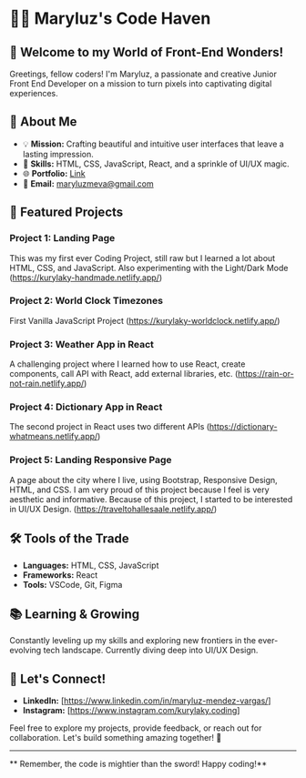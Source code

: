# 👨‍💻 Maryluz's Code Haven

## 🚀 Welcome to my World of Front-End Wonders!
Greetings, fellow coders! I'm Maryluz, a passionate and creative Junior Front End Developer on a mission to turn pixels into captivating digital experiences.

## 🌟 About Me
- 💡 **Mission:** Crafting beautiful and intuitive user interfaces that leave a lasting impression.
- 🚀 **Skills:** HTML, CSS, JavaScript, React, and a sprinkle of UI/UX magic.
- 🌐 **Portfolio:** [Link](https://maryluzmeva-portfolio.netlify.app/)
- 📧 **Email:** maryluzmeva@gmail.com

## 💼 Featured Projects

### Project 1: Landing Page
This was my first ever Coding Project, still raw but I learned a lot about HTML, CSS, and JavaScript.
Also experimenting with the Light/Dark Mode
(https://kurylaky-handmade.netlify.app/)

### Project 2: World Clock Timezones
First Vanilla JavaScript Project
(https://kurylaky-worldclock.netlify.app/)

### Project 3: Weather App in React
A challenging project where I learned how to use React, create components, call API with React, add external libraries, etc.
(https://rain-or-not-rain.netlify.app/)

### Project 4: Dictionary App in React
The second project in React uses two different APIs
(https://dictionary-whatmeans.netlify.app/)

### Project 5: Landing Responsive Page
A page about the city where I live, using Bootstrap, Responsive Design, HTML, and CSS.
I am very proud of this project because I feel is very aesthetic and informative.
Because of this project, I started to be interested in UI/UX Design.
(https://traveltohallesaale.netlify.app/)

## 🛠️ Tools of the Trade
- **Languages:** HTML, CSS, JavaScript
- **Frameworks:** React
- **Tools:** VSCode, Git, Figma

## 📚 Learning & Growing

Constantly leveling up my skills and exploring new frontiers in the ever-evolving tech landscape. Currently diving deep into UI/UX Design.

## 📢 Let's Connect!

- **LinkedIn:** [https://www.linkedin.com/in/maryluz-mendez-vargas/]
- **Instagram:** [https://www.instagram.com/kurylaky.coding]

Feel free to explore my projects, provide feedback, or reach out for collaboration. 
Let's build something amazing together! 🚀

---

** Remember, the code is mightier than the sword! Happy coding!**

